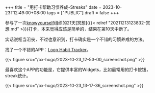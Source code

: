 +++
title = "用打卡帮助习惯养成-Streaks"
date = 2023-10-23T12:49:00+08:00
tags = ["PUBLIC"]
draft = false
+++

参与了一次[knowyourself](https://www.knowyourself.cc/)组织的21天[冥想]({{< relref "20211213123832-冥想.md" >}})打卡，本来觉得应该是简单的，结果在第10天中断了。

实话说相当沮丧，不过也意识到，打卡确实是一个不错的习惯养成的方法。

找了一个不错的APP：[Loop Habit Tracker](https://loophabits.org/)。

{{< figure src="/ox-hugo/2023-10-23_12-53-00_screenshot.png" >}}

<!--more-->

最喜欢这个APP的功能是，它提供丰富的Widgets，比如最常用的打卡按钮，streak统计。

{{< figure src="/ox-hugo/2023-10-23_13-17-36_screenshot.png" >}}
